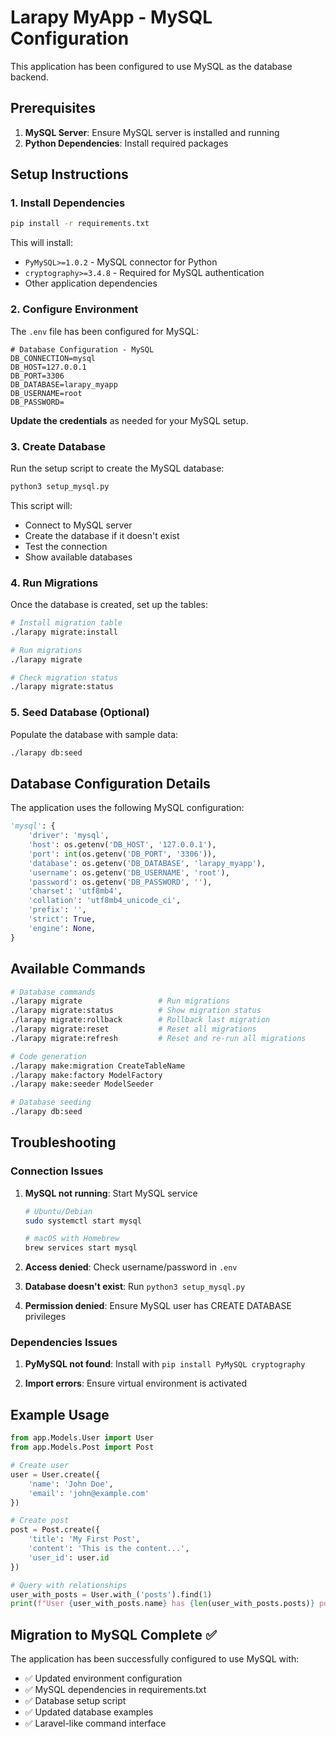 # Larapy MyApp - MySQL Configuration

This application has been configured to use MySQL as the database backend.

## Prerequisites

1. **MySQL Server**: Ensure MySQL server is installed and running
2. **Python Dependencies**: Install required packages

## Setup Instructions

### 1. Install Dependencies

```bash
pip install -r requirements.txt
```

This will install:
- `PyMySQL>=1.0.2` - MySQL connector for Python
- `cryptography>=3.4.8` - Required for MySQL authentication
- Other application dependencies

### 2. Configure Environment

The `.env` file has been configured for MySQL:

```env
# Database Configuration - MySQL
DB_CONNECTION=mysql
DB_HOST=127.0.0.1
DB_PORT=3306
DB_DATABASE=larapy_myapp
DB_USERNAME=root
DB_PASSWORD=
```

**Update the credentials** as needed for your MySQL setup.

### 3. Create Database

Run the setup script to create the MySQL database:

```bash
python3 setup_mysql.py
```

This script will:
- Connect to MySQL server
- Create the database if it doesn't exist
- Test the connection
- Show available databases

### 4. Run Migrations

Once the database is created, set up the tables:

```bash
# Install migration table
./larapy migrate:install

# Run migrations
./larapy migrate

# Check migration status
./larapy migrate:status
```

### 5. Seed Database (Optional)

Populate the database with sample data:

```bash
./larapy db:seed
```

## Database Configuration Details

The application uses the following MySQL configuration:

```python
'mysql': {
    'driver': 'mysql',
    'host': os.getenv('DB_HOST', '127.0.0.1'),
    'port': int(os.getenv('DB_PORT', '3306')),
    'database': os.getenv('DB_DATABASE', 'larapy_myapp'),
    'username': os.getenv('DB_USERNAME', 'root'),
    'password': os.getenv('DB_PASSWORD', ''),
    'charset': 'utf8mb4',
    'collation': 'utf8mb4_unicode_ci',
    'prefix': '',
    'strict': True,
    'engine': None,
}
```

## Available Commands

```bash
# Database commands
./larapy migrate                 # Run migrations
./larapy migrate:status          # Show migration status
./larapy migrate:rollback        # Rollback last migration
./larapy migrate:reset           # Reset all migrations
./larapy migrate:refresh         # Reset and re-run all migrations

# Code generation
./larapy make:migration CreateTableName
./larapy make:factory ModelFactory
./larapy make:seeder ModelSeeder

# Database seeding
./larapy db:seed
```

## Troubleshooting

### Connection Issues

1. **MySQL not running**: Start MySQL service
   ```bash
   # Ubuntu/Debian
   sudo systemctl start mysql
   
   # macOS with Homebrew
   brew services start mysql
   ```

2. **Access denied**: Check username/password in `.env`

3. **Database doesn't exist**: Run `python3 setup_mysql.py`

4. **Permission denied**: Ensure MySQL user has CREATE DATABASE privileges

### Dependencies Issues

1. **PyMySQL not found**: Install with `pip install PyMySQL cryptography`

2. **Import errors**: Ensure virtual environment is activated

## Example Usage

```python
from app.Models.User import User
from app.Models.Post import Post

# Create user
user = User.create({
    'name': 'John Doe',
    'email': 'john@example.com'
})

# Create post
post = Post.create({
    'title': 'My First Post',
    'content': 'This is the content...',
    'user_id': user.id
})

# Query with relationships
user_with_posts = User.with_('posts').find(1)
print(f"User {user_with_posts.name} has {len(user_with_posts.posts)} posts")
```

## Migration to MySQL Complete ✅

The application has been successfully configured to use MySQL with:
- ✅ Updated environment configuration
- ✅ MySQL dependencies in requirements.txt
- ✅ Database setup script
- ✅ Updated database examples
- ✅ Laravel-like command interface